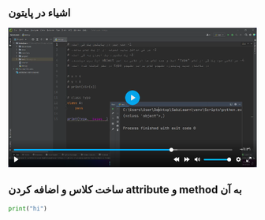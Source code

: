 ## اشیاء در پایتون

![Alt text](./media/img/image.png)

## ساخت کلاس و اضافه کردن attribute و method به آن

```python
print("hi")
```